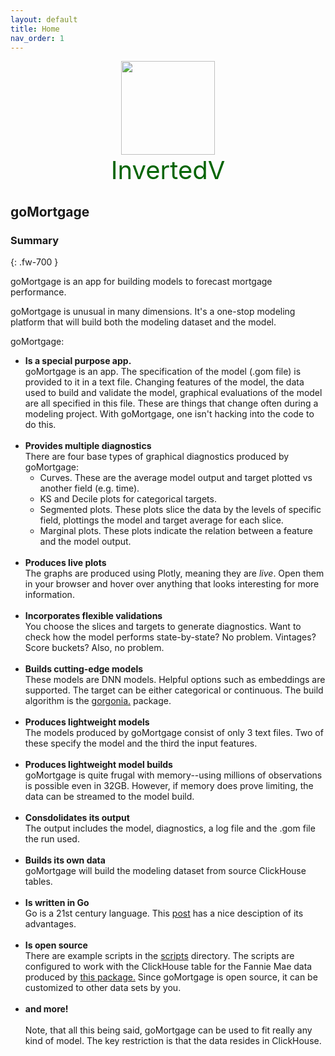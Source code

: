 ```yaml
---
layout: default
title: Home
nav_order: 1
---
```


<div style="text-align: center; font-size: 40px; color: darkgreen" >
  <img src="{{ site.baseurl }}/images/vee1c.png" width="150" height="150" class="center" /><br>
InvertedV
</div>

## goMortgage

### Summary
{: .fw-700 }

goMortgage is an app for building models to forecast mortgage performance.

goMortgage is unusual in many dimensions. It's a one-stop modeling platform that will build both the modeling
dataset and the model.

goMortgage:

- **Is a special purpose app.**<br>
  goMortgage is an app.  The specification of the model (.gom file) is provided to it in a text file.  Changing features of
  the model, the data used to build and validate the model, graphical evaluations of the model are all specified
  in this file.  These are things that change often during a modeling project.  With goMortgage, one isn't hacking
  into the code to do this.
  <br><br>
- **Provides multiple diagnostics**<br>
  There are four base types of graphical diagnostics produced by goMortgage:
    - Curves.  These are the average model output and target plotted vs another field (e.g. time).
    - KS and Decile plots for categorical targets.
    - Segmented plots.  These plots slice the data by the levels of specific field, plottings the model and target
      average for each slice.
    - Marginal plots.  These plots indicate the relation between a feature and the model output.
      <br><br>
- **Produces live plots**<br>
  The graphs are produced using Plotly, meaning they are *live*.  Open them in your browser and hover over anything that
  looks interesting for more information.
  <br><br>
- **Incorporates flexible validations**<br>
  You choose the slices and targets to generate diagnostics.  Want to check how the model performs state-by-state?
  No problem.  Vintages? Score buckets? Also, no problem.
  <br><br>
- **Builds cutting-edge models**<br>
  These models are DNN models.  Helpful options such as embeddings are supported. The target can be either
  categorical or continuous.  The build algorithm is the
  <a href="https://pkg.go.dev/gorgonia.org/gorgonia@v0.9.17#section-readme" target="_blank" rel="noopener noreferrer" >gorgonia.</a>
  package.
  <br><br>
- **Produces lightweight models**<br>
  The models produced by goMortgage consist of only 3 text files.  Two of these specify the model and the third
  the input features.
  <br><br>
- **Produces lightweight model builds**<br>
  goMortgage is quite frugal with memory--using millions of observations is possible even in 32GB.
  However, if memory does prove limiting, the data can be streamed to the model build.
  <br><br>
- **Consdolidates its output**<br>
  The output includes the model, diagnostics, a log file and the .gom file the run used.
  <br><br>
- **Builds its own data**<br>
  goMortgage will build the modeling dataset from source ClickHouse tables.
  <br><br>
- **Is written in Go**<br>
  Go is a 21st century language.  This
  <a href="https://yourbasic.org/golang/advantages-over-java-python/" target="_blank" rel="noopener noreferrer" >post</a>
  has a nice desciption of its advantages.
  <br><br>
- **Is open source**<br>
  There are example scripts in the
  <a href="https://github.com/invertedv/goMortgage/tree/master/scripts" target="_blank" rel="noopener noreferrer" >scripts</a>
  directory. The scripts are configured to work with the
  ClickHouse table for the Fannie Mae data produced by
  <a href="https://pkg.go.dev/github.com/invertedv/fannie" target="_blank" rel="noopener noreferrer" >this package.</a>
  Since goMortgage is open source, it can be customized to other data sets by you.
  <br><br>
- **and more!**
  <br><br>
  Note, that all this being said, goMortgage can be used to fit really any kind of model.  The key restriction
  is that the data resides in ClickHouse.
